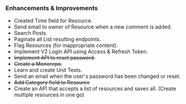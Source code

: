 ### Enhancements & Improvements

- Created Time field for Resource.
- Send email to owner of Resource when a new comment is added.
- Search Posts.
- Paginate all List resulting endpoints.
- Flag Resources (for inappropriate content).
- Implement V2 Login API using Access & Refresh Token.
- ~~Implement API to reset password.~~
- ~~Create a Monorepo.~~
- Learn and create Unit Tests.
- Send an email when the user's password has been changed or reset.
- ~~Add Category field to Resource~~
- Create an API that accepts a list of resources and saves all. (Create multiple resources in one go)